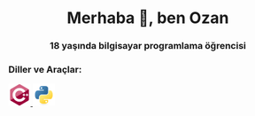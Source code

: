 <h1 align="center">Merhaba 👋, ben Ozan</h1> <h3 align="center">18 yaşında bilgisayar programlama öğrencisi</h3> <p align="left"> </p> <h3 align="left">Diller ve Araçlar:</h3> <p align="left"> <a href="https://www. w3schools.com/cpp/" target="_blank" rel="noreferrer"> <img src="https://raw.githubusercontent.com/devicons/devicon/master/icons/cplusplus/cplusplus-original.svg" alt ="cplusplus" width="40" height="40"/> </a> <a href="https://www.python.org" target="_blank"rel="noreferrer"> <img src="https://raw.githubusercontent.com/devicons/devicon/master/icons/python/python-original.svg" alt="python" width="40" height=" 40"/> </a> </p>
